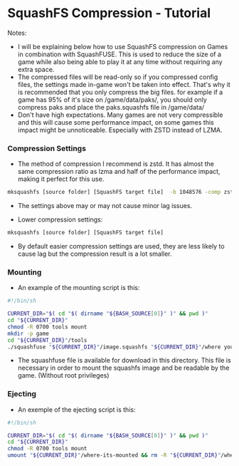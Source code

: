 # SquashFS Compression - Tutorial

Notes:
- I will be explaining below how to use SquashFS compression on Games in combination with SquashFUSE. This is used to reduce the size of a game while also being able to play it at any time without requiring any extra space.
- The compressed files will be read-only so if you compressed config files, the settings made in-game won't be taken into effect. That's why it is recommended that you only compress the big files. for example if a game has 95% of it's size on /game/data/paks/, you should only compress paks and place the paks.squashfs file in /game/data/
- Don't have high expectations. Many games are not very compressible and this will cause some performance impact, on some games this impact might be unnoticeable. Especially with ZSTD instead of LZMA.

### Compression Settings

- The method of compression I recommend is zstd. It has almost the same compression ratio as lzma and half of the performance impact, making it perfect for this use.

```sh
mksquashfs [source folder] [SquashFS target file]  -b 1048576 -comp zstd -Xcompression-level 22
```

- The settings above may or may not cause minor lag issues.

- Lower compression settings:

```sh
mksquashfs [source folder] [SquashFS target file]
```

- By default easier compression settings are used, they are less likely to cause lag but the compression result is a lot smaller.

### Mounting

- An example of the mounting script is this:

```sh
#!/bin/sh

CURRENT_DIR="$( cd "$( dirname "${BASH_SOURCE[0]}" )" && pwd )"
cd "${CURRENT_DIR}"
chmod -R 0700 tools mount
mkdir -p game
cd "${CURRENT_DIR}"/tools
./squashfuse "${CURRENT_DIR}"/image.squashfs "${CURRENT_DIR}"/where you want to mount it
```
- The squashfuse file is available for download in this directory. This file is necessary in order to mount the squashfs image and be readable by the game. (Without root privileges)

### Ejecting

- An exemple of the ejecting script is this:
```sh
#!/bin/sh

CURRENT_DIR="$( cd "$( dirname "${BASH_SOURCE[0]}" )" && pwd )"
cd "${CURRENT_DIR}"
chmod -R 0700 tools mount
umount "${CURRENT_DIR}"/where-its-mounted && rm -R "${CURRENT_DIR}"/where-its-mounted
 ```